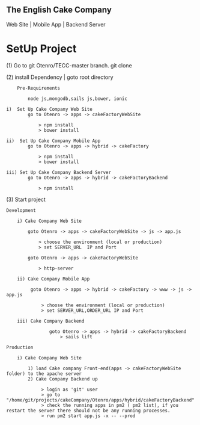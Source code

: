 ## The English Cake Company
Web Site | Mobile App | Backend Server


SetUp Project
===================================================================================================================
(1) Go to git Otenro/TECC-master branch.
		git clone

(2)	install Dependency | goto root directory

		Pre-Requirements

        	node js,mongodb,sails js,bower, ionic

    i)  Set Up Cake Company Web Site
            go to Otenro -> apps -> cakeFactoryWebSite

                > npm install
                > bower install

    ii)  Set Up Cake Company Mobile App
            go to Otenro -> apps -> hybrid -> cakeFactory

                > npm install
                > bower install

    iii) Set Up Cake Company Backend Server
            go to Otenro -> apps -> hybrid -> cakeFactoryBackend

                > npm install

(3) Start project

    Development

        i) Cake Company Web Site

            goto Otenro -> apps -> cakeFactoryWebSite -> js -> app.js

                > choose the environment (local or production)
                > set SERVER_URL  IP and Port

            goto Otenro -> apps -> cakeFactoryWebSite

                > http-server

		ii) Cake Company Mobile App

		     goto Otenro -> apps -> hybrid -> cakeFactory -> www -> js -> app.js

		         > choose the environment (local or production)
		         > set SERVER_URL,ORDER_URL IP and Port

		iii) Cake Company Backend

                    goto Otenro -> apps -> hybrid -> cakeFactoryBackend
                        > sails lift

    Production

        i) Cake Company Web Site

            1) load Cake company Front-end(apps -> cakeFactoryWebSite folder) to the apache server
            2) Cake Company Backend up

                 > login as 'git' user
                 > go to "/home/git/projects/cakeCompany/Otenro/apps/hybrid/cakeFactoryBackend"
                 > check the running apps in pm2 ( pm2 list), if you restart the server there should not be any running processes.
                 > run pm2 start app.js -x -- --prod
